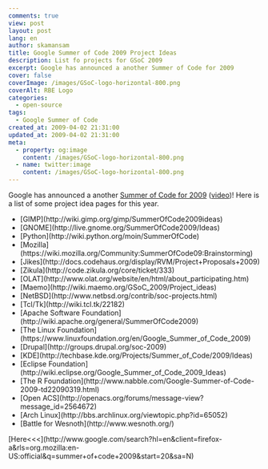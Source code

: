```yaml
---
comments: true
view: post
layout: post
lang: en
author: skamansam
title: Google Summer of Code 2009 Project Ideas
description: List fo projects for GSoC 2009
excerpt: Google has announced a another Summer of Code for 2009
cover: false
coverImage: /images/GSoC-logo-horizontal-800.png
coverAlt: RBE Logo
categories:
  - open-source
tags: 
  - Google Summer of Code
created_at: 2009-04-02 21:31:00
updated_at: 2009-04-02 21:31:00
meta:
  - property: og:image
    content: /images/GSoC-logo-horizontal-800.png
  - name: twitter:image
    content: /images/GSoC-logo-horizontal-800.png
---
```


Google has announced a another [Summer of Code for 2009](http://code.google.com/soc/) ([video](http://www.youtube.com/watch?v=vBRRR0BQyz0&amp;feature=channel_page))! Here is a list of some project idea pages for this year.
<ul>
	<li>[GIMP](http://wiki.gimp.org/gimp/SummerOfCode2009ideas)</li>
	<li>[GNOME](http://live.gnome.org/SummerOfCode2009/Ideas)</li>
	<li>[Python](http://wiki.python.org/moin/SummerOfCode)</li>
	<li>[Mozilla](https://wiki.mozilla.org/Community:SummerOfCode09:Brainstorming)</li>
	<li>[Jikes](http://docs.codehaus.org/display/RVM/Project+Proposals+2009)</li>
	<li>[Zikula](http://code.zikula.org/core/ticket/333)</li>
	<li>[OLAT](http://www.olat.org/website/en/html/about_participating.htm)</li>
	<li>[Maemo](http://wiki.maemo.org/GSoC_2009/Project_ideas)</li>
	<li>[NetBSD](http://www.netbsd.org/contrib/soc-projects.html)</li>
	<li>[Tcl/Tk](http://wiki.tcl.tk/22182)</li>
	<li>[Apache Software Foundation](http://wiki.apache.org/general/SummerOfCode2009)</li>
	<li>[The Linux Foundation](https://www.linuxfoundation.org/en/Google_Summer_of_Code_2009)</li>
	<li>[Drupal](http://groups.drupal.org/soc-2009)</li>
	<li>[KDE](http://techbase.kde.org/Projects/Summer_of_Code/2009/Ideas)</li>
	<li>[Eclipse Foundation](http://wiki.eclipse.org/Google_Summer_of_Code_2009_Ideas)</li>
	<li>[The R Foundation](http://www.nabble.com/Google-Summer-of-Code-2009-td22090319.html)</li>
	<li>[Open ACS](http://openacs.org/forums/message-view?message_id=2564672)</li>
	<li>[Arch Linux](http://bbs.archlinux.org/viewtopic.php?id=65052)</li>
	<li>[Battle for Wesnoth](http://www.wesnoth.org/)</li>
</ul>
[Here&lt;&lt;&lt;](http://www.google.com/search?hl=en&amp;client=firefox-a&amp;rls=org.mozilla:en-US:official&amp;q=summer+of+code+2009&amp;start=20&amp;sa=N)

